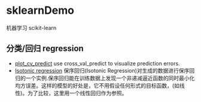 # sklearnDemo

机器学习 scikit-learn

## 分类/回归 regression

* [plot_cv_predict](./regression/plot_cv_predict.py)
  use cross_val_predict to visualize prediction errors.
* [Isotonic regression](./regression/plot_isotonic_regression.py)
  保序回归(Isotonic Regression)对生成的数据进行保序回归的一个实例.保序回归能在训练数据上发现一个非递减逼近函数的同时最小化均方误差。这样的模型的好处是，它不用假设任何形式的目标函数，(如线性)。为了比较，这里用一个线性回归作为参照。
